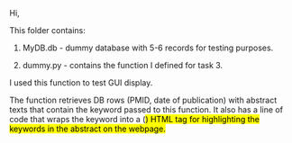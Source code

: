 Hi,

This folder contains:

1. MyDB.db - dummy database with 5-6 records for testing purposes.

3. dummy.py - contains the function I defined for task 3. 

I used this function to test GUI display.

The function retrieves DB rows (PMID, date of publication) with abstract texts that contain the keyword passed to this function. It also has a line of code that wraps the keyword into a (<mark>) HTML tag for highlighting the keywords in the abstract on the webpage.

